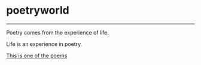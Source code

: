 # poetryworld

---

Poetry comes from the experience of life.

Life is an experience in poetry.

[This is one of the poems](Labor_day_2018.md)
